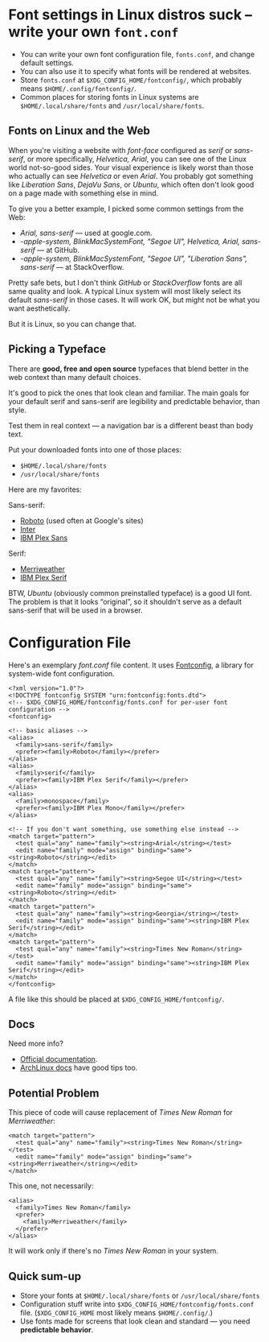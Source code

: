 # Font settings in Linux distros suck – write your own `font.conf`

- You can write your own font configuration file,
  `fonts.conf`, and change default settings.
- You can also use it to specify what fonts will be rendered at websites.
- Store `fonts.conf` at `$XDG_CONFIG_HOME/fontconfig/`,
  which probably means `$HOME/.config/fontconfig/`.
- Common places for storing fonts in Linux systems are
  `$HOME/.local/share/fonts` and `/usr/local/share/fonts`.

## Fonts on Linux and the Web

When you're visiting a website with *font-face* configured as
*serif* or *sans-serif*, or more specifically, *Helvetica, Arial*,
you can see one of the Linux world not-so-good sides.
Your visual experience is likely worst than those who actually can
see *Helvetica* or even *Arial*.
You probably got something like *Liberation Sans*, *DejaVu Sans*, or *Ubuntu*,
which often don't look good on a page made with something else in mind.

To give you a better example, I picked some common settings from the Web:

- *Arial, sans-serif*
  — used at google.com.
- *-apple-system, BlinkMacSystemFont, "Segoe UI", Helvetica, Arial, sans-serif*
  — at GitHub.
- *-apple-system, BlinkMacSystemFont, "Segoe UI", "Liberation Sans", sans-serif*
  — at StackOverflow.

Pretty safe bets, but I don't think *GitHub* or *StackOverflow*
fonts are all same quality and look.
A typical Linux system will most likely select its default *sans-serif*
in those cases.
It will work OK, but might not be what you want aesthetically.

But it is Linux, so you can change that.

## Picking a Typeface

There are **good, free and open source** typefaces that
blend better in the web context than many default choices.

It's good to pick the ones that look clean and familiar.
The main goals for your default serif and sans-serif are
legibility and predictable behavior, than style.

Test them in real context — a navigation bar is a different beast than body text.

Put your downloaded fonts into one of those places:

- `$HOME/.local/share/fonts`
- `/usr/local/share/fonts`

Here are my favorites:

Sans-serif:

- [Roboto](https://fonts.google.com/specimen/Roboto)
  (used often at Google's sites)
- [Inter](https://rsms.me/inter/)
- [IBM Plex Sans](https://github.com/IBM/plex)


Serif:

- [Merriweather](https://fonts.google.com/specimen/Merriweather)
- [IBM Plex Serif](https://github.com/IBM/plex)

BTW, *Ubuntu* (obviously common preinstalled typeface) is a good UI font.
The problem is that it looks “original”,
so it shouldn't serve as a default sans-serif
that will be used in a browser.

# Configuration File

Here's an exemplary *font.conf* file content.
It uses [Fontconfig](https://www.freedesktop.org/wiki/Software/fontconfig/),
a library for system-wide font configuration.

```
<?xml version="1.0"?>
<!DOCTYPE fontconfig SYSTEM "urn:fontconfig:fonts.dtd">
<!-- $XDG_CONFIG_HOME/fontconfig/fonts.conf for per-user font configuration -->
<fontconfig>

<!-- basic aliases -->
<alias>
  <family>sans-serif</family>
  <prefer><family>Roboto</family></prefer>
</alias>
<alias>
  <family>serif</family>
  <prefer><family>IBM Plex Serif</family></prefer>
</alias>
<alias>
  <family>monospace</family>
  <prefer><family>IBM Plex Mono</family></prefer>
</alias>

<!-- If you don't want something, use something else instead -->
<match target="pattern">
  <test qual="any" name="family"><string>Arial</string></test>
  <edit name="family" mode="assign" binding="same"><string>Roboto</string></edit>
</match>
<match target="pattern">
  <test qual="any" name="family"><string>Segoe UI</string></test>
  <edit name="family" mode="assign" binding="same"><string>Roboto</string></edit>
</match>
<match target="pattern">
  <test qual="any" name="family"><string>Georgia</string></test>
  <edit name="family" mode="assign" binding="same"><string>IBM Plex Serif</string></edit>
</match>
<match target="pattern">
  <test qual="any" name="family"><string>Times New Roman</string></test>
  <edit name="family" mode="assign" binding="same"><string>IBM Plex Serif</string></edit>
</match>
</fontconfig>
```

A file like this should be placed at
`$XDG_CONFIG_HOME/fontconfig/`.

## Docs

Need more info?

- [Official documentation](https://www.freedesktop.org/software/fontconfig/fontconfig-user.html).
- [ArchLinux docs](https://wiki.archlinux.org/title/font_configuration)
  have good tips too.

## Potential Problem

This piece of code will cause replacement of *Times New Roman*
for *Merriweather*:

```
<match target="pattern">
  <test qual="any" name="family"><string>Times New Roman</string></test>
  <edit name="family" mode="assign" binding="same"><string>Merriweather</string></edit>
</match>
```

This one, not necessarily:

```
<alias>
  <family>Times New Roman</family>
  <prefer>
    <family>Merriweather</family>
  </prefer>
</alias>
```

It will work only if there's no *Times New Roman* in your system.

## Quick sum-up
- Store your fonts at `$HOME/.local/share/fonts` or `/usr/local/share/fonts`
- Configuration stuff write into `$XDG_CONFIG_HOME/fontconfig/fonts.conf`
  file. (`$XDG_CONFIG_HOME` most likely means `$HOME/.config/`.)
- Use fonts made for screens that look clean and standard — you need **predictable
  behavior**.

